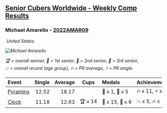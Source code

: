 <style>table {white-space: nowrap;}</style>
<link rel="stylesheet" type="text/css" href="/scw-comp/css/flags.css" />

## [Senior Cubers Worldwide - Weekly Comp Results](/scw-comp/results/)
### Michael Amarello - [2022AMAR09](https://www.worldcubeassociation.org/persons/2022AMAR09)

<i class="flag flag-US" />&nbsp;United States

![Michael Amarello](1659001530.jpg)

<span style="white-space: nowrap;">🏆 = overall winner</span>, <span style="white-space: nowrap;">🥇 = 1st senior</span>, <span style="white-space: nowrap;">🥈 = 2nd senior</span>, <span style="white-space: nowrap;">🥉 = 3rd senior</span>, <span style="white-space: nowrap;">💥 = overall record (age group)</span>, <span style="white-space: nowrap;">🔥 = PR average</span>, <span style="white-space: nowrap;">⚡ = PR single</span>.

| Event | Single | Average | Cups | Medals | Achievements|
| :-- | --: | --: | :--: | :-- | :-- |
| [Pyraminx](pyram.md) | 12.52 | 18.17 |  | 🥈 x 1, 🥉 x 5 | 🔥 x 11, ⚡ x 7 |
| [Clock](clock.md) | 11.18 | 12.63 | 🏆 x 14 | 🥇 x 15, 🥈 x 6 | 💥 x 5, 🔥 x 14, ⚡ x 12 |

<!-- Global site tag (gtag.js) - Google Analytics -->
<script async src="https://www.googletagmanager.com/gtag/js?id=UA-86348435-3"></script>
<script>window.dataLayer = window.dataLayer || []; function gtag() {dataLayer.push(arguments);} gtag('js', new Date()); gtag('config', 'UA-86348435-3');</script>
